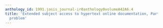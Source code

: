 ```yaml
---
anthology_id: 1991.jasis_journal-ir0anthology0volumeA42A6.4
title: 'Extended subject access to hypertext online documentation, Part III: The document-boundaries
  problem'
---
```

